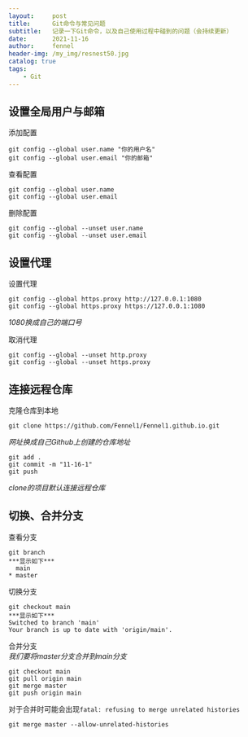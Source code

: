 ```yaml
---
layout:     post
title:      Git命令与常见问题
subtitle:   记录一下Git命令，以及自己使用过程中碰到的问题（会持续更新）
date:       2021-11-16
author:     fennel
header-img: /my_img/resnest50.jpg
catalog: true
tags:
    - Git
---
```


## 设置全局用户与邮箱

添加配置
```
git config --global user.name "你的用户名"
git config --global user.email "你的邮箱"
```

查看配置
```
git config --global user.name
git config --global user.email
```

删除配置
```
git config --global --unset user.name
git config --global --unset user.email
```

## 设置代理

设置代理
```
git config --global https.proxy http://127.0.0.1:1080
git config --global https.proxy https://127.0.0.1:1080
```
*1080换成自己的端口号*

取消代理
```
git config --global --unset http.proxy
git config --global --unset https.proxy
```

## 连接远程仓库

克隆仓库到本地
```
git clone https://github.com/Fennel1/Fennel1.github.io.git
```
*网址换成自己Github上创建的仓库地址*

```
git add .
git commit -m "11-16-1"
git push
```
*clone的项目默认连接远程仓库*

## 切换、合并分支

查看分支
```
git branch
***显示如下***
  main
* master
```

切换分支
```
git checkout main
***显示如下***
Switched to branch 'main'
Your branch is up to date with 'origin/main'.
```

合并分支<br>
*我们要将master分支合并到main分支*
```
git checkout main
git pull origin main
git merge master
git push origin main
```

对于合并时可能会出现`fatal: refusing to merge unrelated histories`
```
git merge master --allow-unrelated-histories
```




